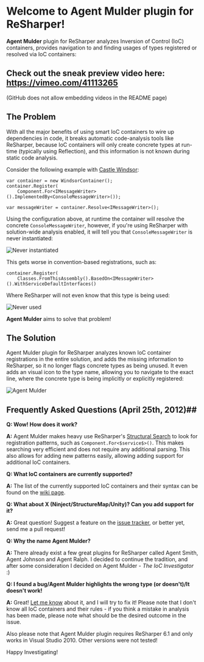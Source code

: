 # Welcome to Agent Mulder plugin for ReSharper! #

**Agent Mulder** plugin for ReSharper analyzes Inversion of Control (IoC) containers, provides navigation to and finding usages of types registered or resolved via IoC containers:

## Check out the sneak preview video here: https://vimeo.com/41113265  ##
(GitHub does not allow embedding videos in the README page)

## The Problem ##

With all the major benefits of using smart IoC containers to wire up dependencies in code, it breaks automatic code-analysis tools like ReSharper, because IoC containers will only create concrete types at run-time (typically using Reflection), and this information is not known during static code analysis.

Consider the following example with [Castle Windsor](http://www.castleproject.org/container/index.html):

    var container = new WindsorContainer();
    container.Register(
        Component.For<IMessageWriter>().ImplementedBy<ConsoleMessageWriter>());

    var messageWriter = container.Resolve<IMessageWriter>();

Using the configuration above, at runtime the container will resolve the concrete `ConsoleMessageWriter`, however, if you're using ReSharper with solution-wide analysis enabled, it will tell you that `ConsoleMessageWriter` is never instantiated:

![Never instantiated](http://i.imgur.com/YNWby.png)

This gets worse in convention-based registrations, such as:

    container.Register(
        Classes.FromThisAssembly().BasedOn<IMessageWriter>().WithServiceDefaultInterfaces()

Where ReSharper will not even know that this type is being used:

![Never used](http://i.imgur.com/pSezv.png)

**Agent Mulder** aims to solve that problem!

## The Solution ##

Agent Mulder plugin for ReSharper analyzes known IoC container registrations in the entire solution, and adds the missing information to ReSharper, so it no longer flags concrete types as being unused. It even adds an visual icon to the type name, allowing you to navigate to the exact line, where the concrete type is being implicitly or explicitly registered:

![Agent Mulder](http://i.imgur.com/fhq2q.png)

## Frequently Asked Questions (April 25th, 2012)##

**Q: Wow! How does it work?**

**A:** Agent Mulder makes heavy use ReSharper's [Structural Search](http://www.jetbrains.com/resharper/webhelp/Navigation_and_Search__SSR__Searching_for_Code_with_Pattern.html) to look for registration patterns, such as `Component.For<$service$>()`. This makes searching very efficient and does not require any additional parsing. This also allows for adding new patterns easily, allowing adding support for additional IoC containers.

**Q: What IoC containers are currently supported?**

**A:** The list of the currently supported IoC containers and their syntax can be found on the [wiki page](https://github.com/hmemcpy/AgentMulder/wiki).

**Q: What about X (Ninject/StructureMap/Unity)? Can you add support for it?**

**A:** Great question! Suggest a feature on the [issue tracker](https://github.com/hmemcpy/AgentMulder/issues), or better yet, send me a pull request!

**Q: Why the name Agent Mulder?**

**A:** There already exist a few great plugins for ReSharper called Agent Smith, Agent Johnson and Agent Ralph. I decided to continue the tradition, and after some consideration I decided on Agent Mulder - *The IoC Investigator* :)

**Q: I found a bug/Agent Mulder highlights the wrong type (or doesn't)/It doesn't work!**

**A:** Great! [Let me know](https://github.com/hmemcpy/AgentMulder/issues) about it, and I will try to fix it! Please note that I don't know all IoC containers and their rules - if you think a mistake in analysis has been made, please note what should be the desired outcome in the issue.

Also please note that Agent Mulder plugin requires ReSharper 6.1 and only works in Visual Studio 2010. Other versions were not tested!

Happy Investigating!